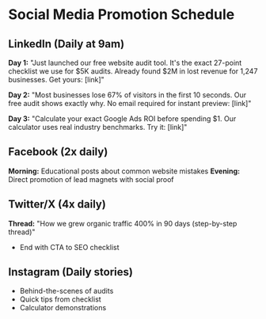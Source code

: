 # Social Media Promotion Schedule

## LinkedIn (Daily at 9am)
**Day 1:** "Just launched our free website audit tool. It's the exact 27-point checklist we use for $5K audits. Already found $2M in lost revenue for 1,247 businesses. Get yours: [link]"

**Day 2:** "Most businesses lose 67% of visitors in the first 10 seconds. Our free audit shows exactly why. No email required for instant preview: [link]"

**Day 3:** "Calculate your exact Google Ads ROI before spending $1. Our calculator uses real industry benchmarks. Try it: [link]"

## Facebook (2x daily)
**Morning:** Educational posts about common website mistakes
**Evening:** Direct promotion of lead magnets with social proof

## Twitter/X (4x daily)
**Thread:** "How we grew organic traffic 400% in 90 days (step-by-step thread)"
- End with CTA to SEO checklist

## Instagram (Daily stories)
- Behind-the-scenes of audits
- Quick tips from checklist
- Calculator demonstrations
